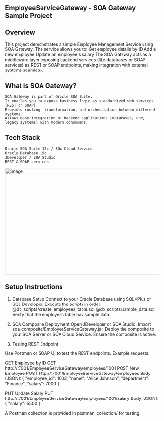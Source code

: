 ## EmployeeServiceGateway - SOA Gateway Sample Project

## Overview
This project demonstrates a simple Employee Management Service using SOA Gateway. The service allows you to:
    Get employee details by ID
    Add a new employee
    Update an employee's salary
The SOA Gateway acts as a middleware layer exposing backend services (like databases or SOAP services) as REST or SOAP endpoints, making integration with external systems seamless.

## What is SOA Gateway?
    SOA Gateway is part of Oracle SOA Suite.
    It enables you to expose business logic as standardized web services (REST or SOAP).
    Provides routing, transformation, and orchestration between different systems.
    Allows easy integration of backend applications (databases, ERP, legacy systems) with modern consumers.

## Tech Stack
    Oracle SOA Suite 12c / SOA Cloud Service
    Oracle Database 19c
    JDeveloper / SOA Studio
    REST & SOAP services

<img width="913" height="347" alt="image" src="https://github.com/user-attachments/assets/15d91e8b-e0f4-4038-928e-f9e5ab109759" />

## Setup Instructions

1. Database Setup
    Connect to your Oracle Database using SQL*Plus or SQL Developer.
    Execute the scripts in order:
    @db_scripts/create_employees_table.sql
    @db_scripts/sample_data.sql
    Verify that the employees table has sample data.

2. SOA Composite Deployment
    Open JDeveloper or SOA Studio.
    Import soa_composite/EmployeeServiceGateway.jar.
    Deploy the composite to your SOA Server or SOA Cloud Service.
    Ensure the composite is active.

3. Testing REST Endpoint

Use Postman or SOAP UI to test the REST endpoints.
Example requests:

GET Employee by ID
    GET http://<soa-server>:7001/EmployeeServiceGateway/employees/1001
    POST New Employee
    POST http://<soa-server>:7001/EmployeeServiceGateway/employees
    Body (JSON):
    {
      "employee_id": 1003,
      "name": "Alice Johnson",
      "department": "Finance",
      "salary": 7000
    }

PUT Update Salary
    PUT http://<soa-server>:7001/EmployeeServiceGateway/employees/1001/salary
    Body (JSON):
    {
      "salary": 5500
    }

A Postman collection is provided in postman_collection/ for testing.
